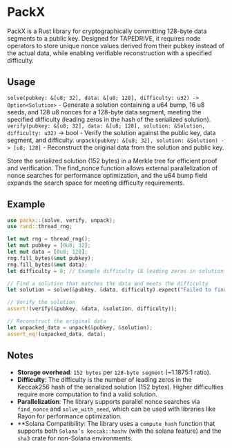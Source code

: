 # PackX

PackX is a Rust library for cryptographically committing 128-byte data segments to a public key. Designed for TAPEDRIVE, it requires node operators to store unique nonce values derived from their pubkey instead of the actual data, while enabling verifiable reconstruction with a specified difficulty.

## Usage

`solve(pubkey: &[u8; 32], data: &[u8; 128], difficulty: u32) -> Option<Solution>` - Generate a solution containing a u64 bump, 16 u8 seeds, and 128 u8 nonces for a 128-byte data segment, meeting the specified difficulty (leading zeros in the hash of the serialized solution).
`verify(pubkey: &[u8; 32], data: &[u8; 128], solution: &Solution, difficulty: u32)` -> bool - Verify the solution against the public key, data segment, and difficulty.
`unpack(pubkey: &[u8; 32], solution: &Solution) -> [u8; 128]` - Reconstruct the original data from the solution and public key.

Store the serialized solution (152 bytes) in a Merkle tree for efficient proof and verification. The find_nonce function allows external parallelization of nonce searches for performance optimization, and the u64 bump field expands the search space for meeting difficulty requirements.

## Example

```rust
use packx::{solve, verify, unpack};
use rand::thread_rng;

let mut rng = thread_rng();
let mut pubkey = [0u8; 32];
let mut data = [0u8; 128];
rng.fill_bytes(&mut pubkey);
rng.fill_bytes(&mut data);
let difficulty = 8; // Example difficulty (8 leading zeros in solution hash)

// Find a solution that matches the data and meets the difficulty
let solution = solve(&pubkey, &data, difficulty).expect("Failed to find solution");

// Verify the solution
assert!(verify(&pubkey, &data, &solution, difficulty));

// Reconstruct the original data
let unpacked_data = unpack(&pubkey, &solution);
assert_eq!(unpacked_data, data);
```

## Notes

- **Storage overhead**: `152 bytes` per `128-byte segment` (~1.1875:1 ratio).
- **Difficulty**: The difficulty is the number of leading zeros in the Keccak256 hash of the serialized solution (152 bytes). Higher difficulties require more computation to find a valid solution.
- **Parallelization**: The library supports parallel nonce searches via `find_nonce` and `solve_with_seed`, which can be used with libraries like Rayon for performance optimization.
- **Solana Compatibility: The library uses a `compute_hash` function that supports both `Solana’s keccak::hashv` (with the solana feature) and the `sha3` crate for non-Solana environments.
